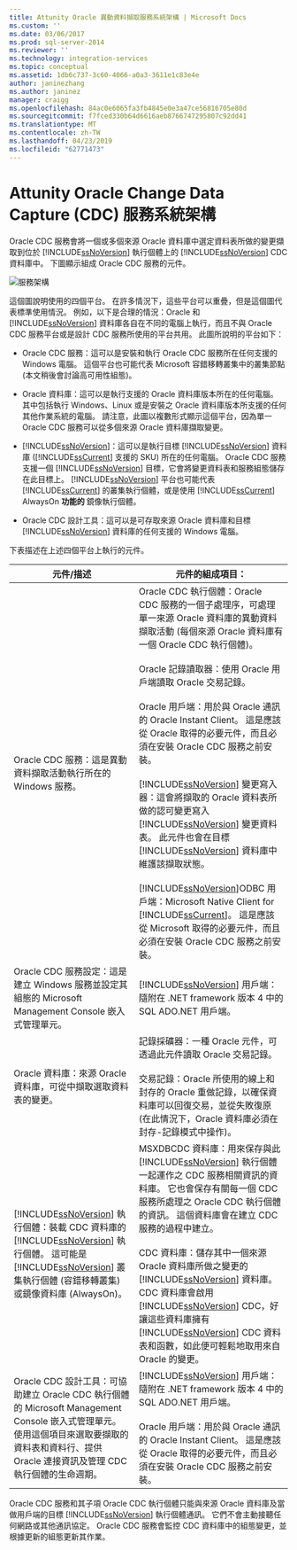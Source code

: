 ```yaml
---
title: Attunity Oracle 異動資料擷取服務系統架構 | Microsoft Docs
ms.custom: ''
ms.date: 03/06/2017
ms.prod: sql-server-2014
ms.reviewer: ''
ms.technology: integration-services
ms.topic: conceptual
ms.assetid: 1db6c737-3c60-4066-a0a3-3611e1c83e4e
author: janinezhang
ms.author: janinez
manager: craigg
ms.openlocfilehash: 84ac0e6065fa3fb4845e0e3a47ce56816705e80d
ms.sourcegitcommit: f7fced330b64d6616aeb8766747295807c92dd41
ms.translationtype: MT
ms.contentlocale: zh-TW
ms.lasthandoff: 04/23/2019
ms.locfileid: "62771473"
---
```

# <a name="change-data-capture-service-for-oracle-by-attunity-system-architecture"></a>Attunity Oracle Change Data Capture (CDC) 服務系統架構
  Oracle CDC 服務會將一個或多個來源 Oracle 資料庫中選定資料表所做的變更擷取到位於 [!INCLUDE[ssNoVersion](../../../includes/ssnoversion-md.md)] 執行個體上的 [!INCLUDE[ssNoVersion](../../../includes/ssnoversion-md.md)] CDC 資料庫中。 下圖顯示組成 Oracle CDC 服務的元件。  
  
 ![服務架構](../media/service-architecture.gif "服務架構")  
  
 這個圖說明使用的四個平台。 在許多情況下，這些平台可以重疊，但是這個圖代表標準使用情況。 例如，以下是合理的情況：Oracle 和 [!INCLUDE[ssNoVersion](../../../includes/ssnoversion-md.md)] 資料庫各自在不同的電腦上執行，而且不與 Oracle CDC 服務平台或是設計 CDC 服務所使用的平台共用。 此圖所說明的平台如下：  
  
-   Oracle CDC 服務：這可以是安裝和執行 Oracle CDC 服務所在任何支援的 Windows 電腦。 這個平台也可能代表 Microsoft 容錯移轉叢集中的叢集節點 (本文稍後會討論高可用性組態)。  
  
-   Oracle 資料庫：這可以是執行支援的 Oracle 資料庫版本所在的任何電腦。 其中包括執行 Windows、Linux 或是安裝之 Oracle 資料庫版本所支援的任何其他作業系統的電腦。 請注意，此圖以複數形式顯示這個平台，因為單一 Oracle CDC 服務可以從多個來源 Oracle 資料庫擷取變更。  
  
-   [!INCLUDE[ssNoVersion](../../../includes/ssnoversion-md.md)]：這可以是執行目標 [!INCLUDE[ssNoVersion](../../../includes/ssnoversion-md.md)] 資料庫 ([!INCLUDE[ssCurrent](../../../includes/sscurrent-md.md)] 支援的 SKU) 所在的任何電腦。 Oracle CDC 服務支援一個 [!INCLUDE[ssNoVersion](../../../includes/ssnoversion-md.md)] 目標，它會將變更資料表和服務組態儲存在此目標上。 [!INCLUDE[ssNoVersion](../../../includes/ssnoversion-md.md)] 平台也可能代表 [!INCLUDE[ssCurrent](../../../includes/sscurrent-md.md)] 的叢集執行個體，或是使用 [!INCLUDE[ssCurrent](../../../includes/sscurrent-md.md)] AlwaysOn **功能的** 鏡像執行個體。  
  
-   Oracle CDC 設計工具：這可以是可存取來源 Oracle 資料庫和目標 [!INCLUDE[ssNoVersion](../../../includes/ssnoversion-md.md)] 資料庫的任何支援的 Windows 電腦。  
  
 下表描述在上述四個平台上執行的元件。  
  
|元件/描述|元件的組成項目：|  
|----------------------------|----------------------------|  
|Oracle CDC 服務：這是異動資料擷取活動執行所在的 Windows 服務。|Oracle CDC 執行個體：Oracle CDC 服務的一個子處理序，可處理單一來源 Oracle 資料庫的異動資料擷取活動 (每個來源 Oracle 資料庫有一個 Oracle CDC 執行個體)。<br /><br /> Oracle 記錄讀取器：使用 Oracle 用戶端讀取 Oracle 交易記錄。<br /><br /> Oracle 用戶端：用於與 Oracle 通訊的 Oracle Instant Client。 這是應該從 Oracle 取得的必要元件，而且必須在安裝 Oracle CDC 服務之前安裝。<br /><br /> [!INCLUDE[ssNoVersion](../../../includes/ssnoversion-md.md)] 變更寫入器：這會將擷取的 Oracle 資料表所做的認可變更寫入 [!INCLUDE[ssNoVersion](../../../includes/ssnoversion-md.md)] 變更資料表。 此元件也會在目標 [!INCLUDE[ssNoVersion](../../../includes/ssnoversion-md.md)] 資料庫中維護該擷取狀態。<br /><br /> [!INCLUDE[ssNoVersion](../../../includes/ssnoversion-md.md)]ODBC 用戶端：Microsoft Native Client for [!INCLUDE[ssCurrent](../../../includes/sscurrent-md.md)]。 這是應該從 Microsoft 取得的必要元件，而且必須在安裝 Oracle CDC 服務之前安裝。|  
|Oracle CDC 服務設定：這是建立 Windows 服務並設定其組態的 Microsoft Management Console 嵌入式管理單元。|[!INCLUDE[ssNoVersion](../../../includes/ssnoversion-md.md)] 用戶端：隨附在 .NET framework 版本 4 中的 SQL ADO.NET 用戶端。|  
|Oracle 資料庫：來源 Oracle 資料庫，可從中擷取選取資料表的變更。|記錄採礦器：一種 Oracle 元件，可透過此元件讀取 Oracle 交易記錄。<br /><br /> 交易記錄：Oracle 所使用的線上和封存的 Oracle 重做記錄，以確保資料庫可以回復交易，並從失敗復原 (在此情況下，Oracle 資料庫必須在封存-記錄模式中操作)。|  
|[!INCLUDE[ssNoVersion](../../../includes/ssnoversion-md.md)] 執行個體：裝載 CDC 資料庫的 [!INCLUDE[ssNoVersion](../../../includes/ssnoversion-md.md)] 執行個體。 這可能是 [!INCLUDE[ssNoVersion](../../../includes/ssnoversion-md.md)] 叢集執行個體 (容錯移轉叢集) 或鏡像資料庫 (AlwaysOn)。|MSXDBCDC 資料庫：用來保存與此 [!INCLUDE[ssNoVersion](../../../includes/ssnoversion-md.md)] 執行個體一起運作之 CDC 服務相關資訊的資料庫。 它也會保存有關每一個 CDC 服務所處理之 Oracle CDC 執行個體的資訊。 這個資料庫會在建立 CDC 服務的過程中建立。<br /><br /> CDC 資料庫：儲存其中一個來源 Oracle 資料庫所做之變更的 [!INCLUDE[ssNoVersion](../../../includes/ssnoversion-md.md)] 資料庫。 CDC 資料庫會啟用 [!INCLUDE[ssNoVersion](../../../includes/ssnoversion-md.md)] CDC，好讓這些資料庫擁有 [!INCLUDE[ssNoVersion](../../../includes/ssnoversion-md.md)] CDC 資料表和函數，如此便可輕鬆地取用來自 Oracle 的變更。|  
|Oracle CDC 設計工具：可協助建立 Oracle CDC 執行個體的 Microsoft Management Console 嵌入式管理單元。 使用這個項目來選取要擷取的資料表和資料行、提供 Oracle 連接資訊及管理 CDC 執行個體的生命週期。|[!INCLUDE[ssNoVersion](../../../includes/ssnoversion-md.md)] 用戶端：隨附在 .NET framework 版本 4 中的 SQL ADO.NET 用戶端。<br /><br /> Oracle 用戶端：用於與 Oracle 通訊的 Oracle Instant Client。 這是應該從 Oracle 取得的必要元件，而且必須在安裝 Oracle CDC 服務之前安裝。|  
  
 Oracle CDC 服務和其子項 Oracle CDC 執行個體只能與來源 Oracle 資料庫及當做用戶端的目標 [!INCLUDE[ssNoVersion](../../../includes/ssnoversion-md.md)] 執行個體通訊。 它們不會主動接聽任何網路或其他通訊協定。 Oracle CDC 服務會監控 CDC 資料庫中的組態變更，並根據更新的組態更新其作業。  
  
  
